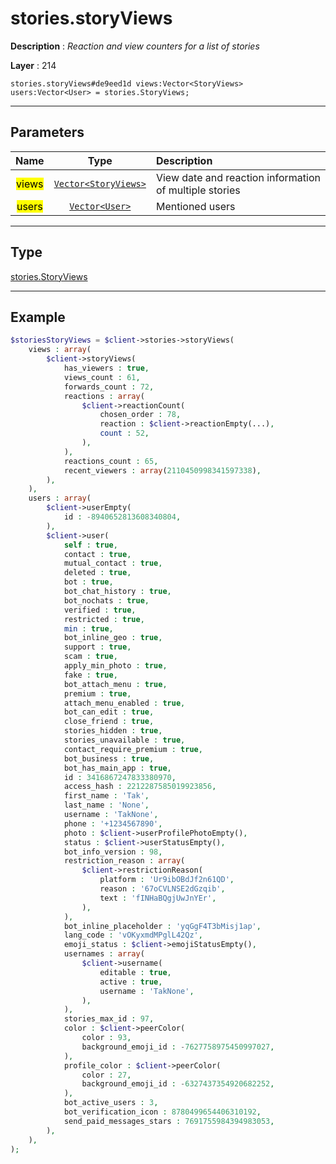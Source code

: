 # stories.storyViews

**Description** : *Reaction and view counters for a list of stories*

**Layer** : 214

```tl
stories.storyViews#de9eed1d views:Vector<StoryViews> users:Vector<User> = stories.StoryViews;
```

---

## Parameters

| Name | Type | Description |
| :---: | :---: | :--- |
| <mark>views</mark> | [`Vector<StoryViews>`](type/StoryViews) | View date and reaction information of multiple stories |
| <mark>users</mark> | [`Vector<User>`](type/User) | Mentioned users |

---

## Type

[stories.StoryViews](type/stories.StoryViews)

---

## Example

```php
$storiesStoryViews = $client->stories->storyViews(
	views : array(
		$client->storyViews(
			has_viewers : true,
			views_count : 61,
			forwards_count : 72,
			reactions : array(
				$client->reactionCount(
					chosen_order : 78,
					reaction : $client->reactionEmpty(...),
					count : 52,
				),
			),
			reactions_count : 65,
			recent_viewers : array(2110450998341597338),
		),
	),
	users : array(
		$client->userEmpty(
			id : -8940652813608340804,
		),
		$client->user(
			self : true,
			contact : true,
			mutual_contact : true,
			deleted : true,
			bot : true,
			bot_chat_history : true,
			bot_nochats : true,
			verified : true,
			restricted : true,
			min : true,
			bot_inline_geo : true,
			support : true,
			scam : true,
			apply_min_photo : true,
			fake : true,
			bot_attach_menu : true,
			premium : true,
			attach_menu_enabled : true,
			bot_can_edit : true,
			close_friend : true,
			stories_hidden : true,
			stories_unavailable : true,
			contact_require_premium : true,
			bot_business : true,
			bot_has_main_app : true,
			id : 3416867247833380970,
			access_hash : 2212287585019923856,
			first_name : 'Tak',
			last_name : 'None',
			username : 'TakNone',
			phone : '+1234567890',
			photo : $client->userProfilePhotoEmpty(),
			status : $client->userStatusEmpty(),
			bot_info_version : 98,
			restriction_reason : array(
				$client->restrictionReason(
					platform : 'Ur9ibOBdJf2n61QD',
					reason : '67oCVLNSE2dGzqib',
					text : 'fINHaBQgjUwJnYEr',
				),
			),
			bot_inline_placeholder : 'yqGgF4T3bMisj1ap',
			lang_code : 'vOKyxmdMPglL42Qz',
			emoji_status : $client->emojiStatusEmpty(),
			usernames : array(
				$client->username(
					editable : true,
					active : true,
					username : 'TakNone',
				),
			),
			stories_max_id : 97,
			color : $client->peerColor(
				color : 93,
				background_emoji_id : -7627758975450997027,
			),
			profile_color : $client->peerColor(
				color : 27,
				background_emoji_id : -6327437354920682252,
			),
			bot_active_users : 3,
			bot_verification_icon : 8780499654406310192,
			send_paid_messages_stars : 7691755984394983053,
		),
	),
);
```
